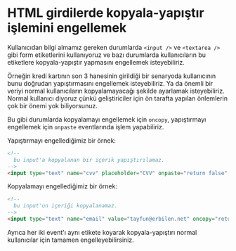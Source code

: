# HTML girdilerde kopyala-yapıştır işlemini engellemek

Kullanıcıdan bilgi almamız gereken durumlarda `<input />` ve `<textarea />` gibi form etiketlerini kullanıyoruz ve bazı durumlarda kullanıcıların bu etiketlere kopyala-yapıştır yapmasını engellemek isteyebiliriz.

Örneğin kredi kartının son 3 hanesinin girildiği bir senaryoda kullanıcının bunu doğrudan yapıştırmasını engellemek isteyebiliriz.
Ya da önemli bir veriyi normal kullanıcıların kopyalamayacağı şekilde ayarlamak isteyebiliriz. Normal kullanıcı diyoruz çünkü geliştiriciler için ön tarafta yapılan önlemlerin çok bir önemi yok biliyorsunuz.

Bu gibi durumlarda kopyalamayı engellemek için `oncopy`, yapıştırmayı engellemek için `onpaste` eventlarında işlem yapabiliriz.

Yapıştırmayı engellediğimiz bir örnek:

```html
<!--
  bu input'a kopyalanan bir içerik yapıştırılamaz.
-->
<input type="text" name="cvv" placeholder="CVV" onpaste="return false" />
```

Kopyalamayı engellediğimiz bir örnek:

```html
<!--
  bu input'un içeriği kopyalanamaz.
-->
<input type="text" name="email" value="tayfun@erbilen.net" oncopy="return false" />
```

Ayrıca her iki event'ı aynı etikete koyarak kopyala-yapıştırı normal kullanıcılar için tamamen engelleyebilirsiniz.
